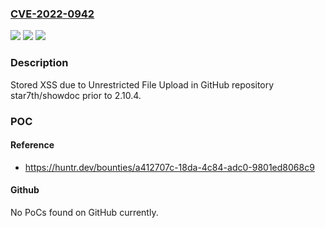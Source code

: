 ### [CVE-2022-0942](https://cve.mitre.org/cgi-bin/cvename.cgi?name=CVE-2022-0942)
![](https://img.shields.io/static/v1?label=Product&message=star7th%2Fshowdoc&color=blue)
![](https://img.shields.io/static/v1?label=Version&message=n%2Fa&color=blue)
![](https://img.shields.io/static/v1?label=Vulnerability&message=CWE-79%20Improper%20Neutralization%20of%20Input%20During%20Web%20Page%20Generation%20('Cross-site%20Scripting')&color=brighgreen)

### Description

Stored XSS due to Unrestricted File Upload in GitHub repository star7th/showdoc prior to 2.10.4.

### POC

#### Reference
- https://huntr.dev/bounties/a412707c-18da-4c84-adc0-9801ed8068c9

#### Github
No PoCs found on GitHub currently.

